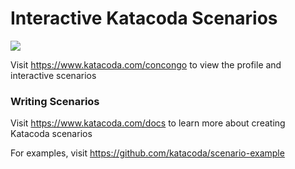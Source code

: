 # Interactive Katacoda Scenarios

[![](http://shields.katacoda.com/katacoda/concongo/count.svg)](https://www.katacoda.com/concongo "Get your profile on Katacoda.com")

Visit https://www.katacoda.com/concongo to view the profile and interactive scenarios

### Writing Scenarios
Visit https://www.katacoda.com/docs to learn more about creating Katacoda scenarios

For examples, visit https://github.com/katacoda/scenario-example
